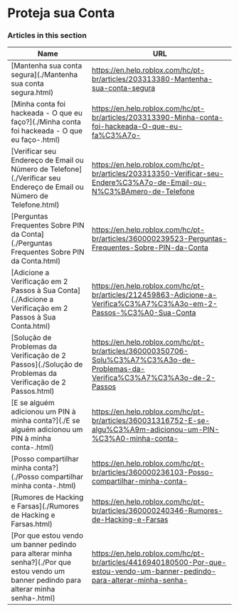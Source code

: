 # Proteja sua Conta  
### Articles in this section
Name|URL
-|-
[Mantenha sua conta segura](./Mantenha sua conta segura.html) |https://en.help.roblox.com/hc/pt-br/articles/203313380-Mantenha-sua-conta-segura
[Minha conta foi hackeada - O que eu faço?](./Minha conta foi hackeada - O que eu faço-.html) |https://en.help.roblox.com/hc/pt-br/articles/203313390-Minha-conta-foi-hackeada-O-que-eu-fa%C3%A7o-
[Verificar seu Endereço de Email ou Número de Telefone](./Verificar seu Endereço de Email ou Número de Telefone.html) |https://en.help.roblox.com/hc/pt-br/articles/203313350-Verificar-seu-Endere%C3%A7o-de-Email-ou-N%C3%BAmero-de-Telefone
[Perguntas Frequentes Sobre PIN da Conta](./Perguntas Frequentes Sobre PIN da Conta.html) |https://en.help.roblox.com/hc/pt-br/articles/360000239523-Perguntas-Frequentes-Sobre-PIN-da-Conta
[Adicione a Verificação em 2 Passos à Sua Conta](./Adicione a Verificação em 2 Passos à Sua Conta.html) |https://en.help.roblox.com/hc/pt-br/articles/212459863-Adicione-a-Verifica%C3%A7%C3%A3o-em-2-Passos-%C3%A0-Sua-Conta
[Solução de Problemas da Verificação de 2 Passos](./Solução de Problemas da Verificação de 2 Passos.html) |https://en.help.roblox.com/hc/pt-br/articles/360000350706-Solu%C3%A7%C3%A3o-de-Problemas-da-Verifica%C3%A7%C3%A3o-de-2-Passos
[E se alguém adicionou um PIN à minha conta?](./E se alguém adicionou um PIN à minha conta-.html) |https://en.help.roblox.com/hc/pt-br/articles/360031316752-E-se-algu%C3%A9m-adicionou-um-PIN-%C3%A0-minha-conta-
[Posso compartilhar minha conta?](./Posso compartilhar minha conta-.html) |https://en.help.roblox.com/hc/pt-br/articles/360000236103-Posso-compartilhar-minha-conta-
[Rumores de Hacking e Farsas](./Rumores de Hacking e Farsas.html) |https://en.help.roblox.com/hc/pt-br/articles/360000240346-Rumores-de-Hacking-e-Farsas
[Por que estou vendo um banner pedindo para alterar minha senha?](./Por que estou vendo um banner pedindo para alterar minha senha-.html) |https://en.help.roblox.com/hc/pt-br/articles/4416940180500-Por-que-estou-vendo-um-banner-pedindo-para-alterar-minha-senha-